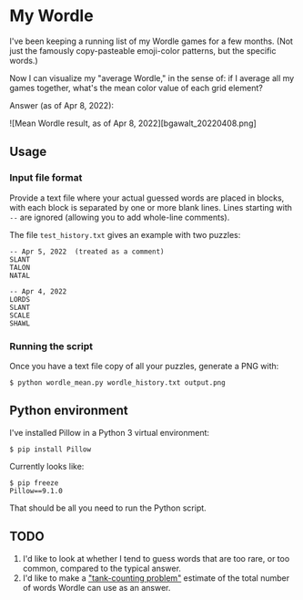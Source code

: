 # My Wordle

I've been keeping a running list of my Wordle games for a few months.  (Not just
the famously copy-pasteable emoji-color patterns, but the specific words.)

Now I can visualize my "average Wordle," in the sense of: if I average all my
games together, what's the mean color value of each grid element?

Answer (as of Apr 8, 2022):

![Mean Wordle result, as of Apr 8, 2022][bgawalt_20220408.png]

## Usage

### Input file format

Provide a text file where your actual guessed words are placed in blocks, with
each block is separated by one or more blank lines.  Lines starting with `--`
are ignored (allowing you to add whole-line comments).

The file `test_history.txt` gives an example with two puzzles:

```
-- Apr 5, 2022  (treated as a comment)
SLANT
TALON
NATAL

-- Apr 4, 2022
LORDS
SLANT
SCALE
SHAWL
```

### Running the script

Once you have a text file copy of all your puzzles, generate a PNG with:

```
$ python wordle_mean.py wordle_history.txt output.png
```

## Python environment

I've installed Pillow in a Python 3 virtual environment:

```
$ pip install Pillow
```

Currently looks like:

```
$ pip freeze
Pillow==9.1.0
```

That should be all you need to run the Python script.

## TODO

1.  I'd like to look at whether I tend to guess words that are too rare, or too
    common, compared to the typical answer.
2.  I'd like to make a
    ["tank-counting problem"](https://en.wikipedia.org/wiki/German_tank_problem)
    estimate of the total number of words Wordle can use as an answer.
